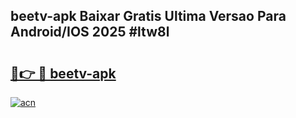 ## beetv-apk Baixar Gratis Ultima Versao Para Android/IOS 2025 #ltw8l

# <h2><a href="https://ainizakaria.my?title=beetv-apk&ref=20M">🔗👉 🔴 beetv-apk</a></h2>

[![acn](https://github.com/user-attachments/assets/0f9c940e-d8b0-45ae-aac7-cd30a18b3e1c)](https://ainizakaria.my?title=beetv-apk&ref=20M)

